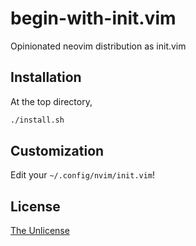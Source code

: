 # begin-with-init.vim

Opinionated neovim distribution as init.vim

## Installation

At the top directory,

```sh
./install.sh
```

## Customization

Edit your `~/.config/nvim/init.vim`!

## License

[The Unlicense](https://unlicense.org)
